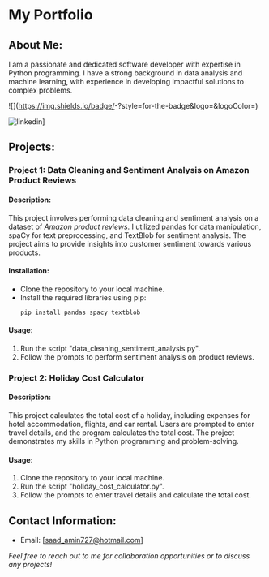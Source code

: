# **My Portfolio**

## **About Me:**
I am a passionate and dedicated software developer with expertise in Python programming. I have a strong background in data analysis and machine learning, with experience in developing impactful solutions to complex problems.

![<Badge Name>](https://img.shields.io/badge/<Badge Text>-<Background Color>?style=for-the-badge&logo=<Icon Name>&logoColor=<Logo Color>)

![linkedin](https://img.shields.io/badge/Linkedin-0e76a8?style=for-the-badge&logo=Linkedin&logoColor=white)]

## **Projects:**

### Project 1: Data Cleaning and Sentiment Analysis on Amazon Product Reviews
#### Description:
This project involves performing data cleaning and sentiment analysis on a dataset of _Amazon product reviews_. I utilized pandas for data manipulation, spaCy for text preprocessing, and TextBlob for sentiment analysis. The project aims to provide insights into customer sentiment towards various products.

#### Installation:
- Clone the repository to your local machine.
- Install the required libraries using pip:
  ```
  pip install pandas spacy textblob
  ```

#### Usage:
1. Run the script "data_cleaning_sentiment_analysis.py".
2. Follow the prompts to perform sentiment analysis on product reviews.

### **Project 2: Holiday Cost Calculator**
#### Description:
This project calculates the total cost of a holiday, including expenses for hotel accommodation, flights, and car rental. Users are prompted to enter travel details, and the program calculates the total cost. The project demonstrates my skills in Python programming and problem-solving.

#### Usage:
1. Clone the repository to your local machine.
2. Run the script "holiday_cost_calculator.py".
3. Follow the prompts to enter travel details and calculate the total cost.

## Contact Information:
- Email: [saad_amin727@hotmail.com]

_Feel free to reach out to me for collaboration opportunities or to discuss any projects!_
